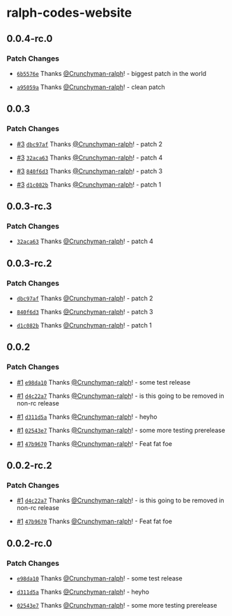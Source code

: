 # ralph-codes-website

## 0.0.4-rc.0

### Patch Changes

- [`6b5576e`](https://github.com/Crunchyman-ralph/ralph-codes-website/commit/6b5576eff929526b450ffb519daab879f1676326) Thanks [@Crunchyman-ralph](https://github.com/Crunchyman-ralph)! - biggest patch in the world

- [`a95059a`](https://github.com/Crunchyman-ralph/ralph-codes-website/commit/a95059a151d4c9f86da92fd3e649965f096f842f) Thanks [@Crunchyman-ralph](https://github.com/Crunchyman-ralph)! - clean patch

## 0.0.3

### Patch Changes

- [#3](https://github.com/Crunchyman-ralph/ralph-codes-website/pull/3) [`dbc97af`](https://github.com/Crunchyman-ralph/ralph-codes-website/commit/dbc97afe59ecdd0c9e7d050a81afcb2df3cfca48) Thanks [@Crunchyman-ralph](https://github.com/Crunchyman-ralph)! - patch 2

- [#3](https://github.com/Crunchyman-ralph/ralph-codes-website/pull/3) [`32aca63`](https://github.com/Crunchyman-ralph/ralph-codes-website/commit/32aca63f0336f52681fb86ff0d91e5211c2766cc) Thanks [@Crunchyman-ralph](https://github.com/Crunchyman-ralph)! - patch 4

- [#3](https://github.com/Crunchyman-ralph/ralph-codes-website/pull/3) [`840f6d3`](https://github.com/Crunchyman-ralph/ralph-codes-website/commit/840f6d3135972ecc8fe07519a444afc71820f83c) Thanks [@Crunchyman-ralph](https://github.com/Crunchyman-ralph)! - patch 3

- [#3](https://github.com/Crunchyman-ralph/ralph-codes-website/pull/3) [`d1c082b`](https://github.com/Crunchyman-ralph/ralph-codes-website/commit/d1c082bc120aba4c42bb38a999b532231bd02181) Thanks [@Crunchyman-ralph](https://github.com/Crunchyman-ralph)! - patch 1

## 0.0.3-rc.3

### Patch Changes

- [`32aca63`](https://github.com/Crunchyman-ralph/ralph-codes-website/commit/32aca63f0336f52681fb86ff0d91e5211c2766cc) Thanks [@Crunchyman-ralph](https://github.com/Crunchyman-ralph)! - patch 4

## 0.0.3-rc.2

### Patch Changes

- [`dbc97af`](https://github.com/Crunchyman-ralph/ralph-codes-website/commit/dbc97afe59ecdd0c9e7d050a81afcb2df3cfca48) Thanks [@Crunchyman-ralph](https://github.com/Crunchyman-ralph)! - patch 2

- [`840f6d3`](https://github.com/Crunchyman-ralph/ralph-codes-website/commit/840f6d3135972ecc8fe07519a444afc71820f83c) Thanks [@Crunchyman-ralph](https://github.com/Crunchyman-ralph)! - patch 3

- [`d1c082b`](https://github.com/Crunchyman-ralph/ralph-codes-website/commit/d1c082bc120aba4c42bb38a999b532231bd02181) Thanks [@Crunchyman-ralph](https://github.com/Crunchyman-ralph)! - patch 1

## 0.0.2

### Patch Changes

- [#1](https://github.com/Crunchyman-ralph/ralph-codes-website/pull/1) [`e98da10`](https://github.com/Crunchyman-ralph/ralph-codes-website/commit/e98da100e1f9f5b3217285146337cb46dc4b985a) Thanks [@Crunchyman-ralph](https://github.com/Crunchyman-ralph)! - some test release

- [#1](https://github.com/Crunchyman-ralph/ralph-codes-website/pull/1) [`d4c22a7`](https://github.com/Crunchyman-ralph/ralph-codes-website/commit/d4c22a7bac481867ff7b751a76603cfe2c4b1ee3) Thanks [@Crunchyman-ralph](https://github.com/Crunchyman-ralph)! - is this going to be removed in non-rc release

- [#1](https://github.com/Crunchyman-ralph/ralph-codes-website/pull/1) [`d311d5a`](https://github.com/Crunchyman-ralph/ralph-codes-website/commit/d311d5a6d88559ae92616e7bc52f94166a04efa0) Thanks [@Crunchyman-ralph](https://github.com/Crunchyman-ralph)! - heyho

- [#1](https://github.com/Crunchyman-ralph/ralph-codes-website/pull/1) [`02543e7`](https://github.com/Crunchyman-ralph/ralph-codes-website/commit/02543e7eaa6b0fb40599abd461ff70892cbbbbc5) Thanks [@Crunchyman-ralph](https://github.com/Crunchyman-ralph)! - some more testing prerelease

- [#1](https://github.com/Crunchyman-ralph/ralph-codes-website/pull/1) [`47b9670`](https://github.com/Crunchyman-ralph/ralph-codes-website/commit/47b96708f3053b09bcc3c53fbb802416664c4fd8) Thanks [@Crunchyman-ralph](https://github.com/Crunchyman-ralph)! - Feat fat foe

## 0.0.2-rc.2

### Patch Changes

- [#1](https://github.com/Crunchyman-ralph/ralph-codes-website/pull/1) [`d4c22a7`](https://github.com/Crunchyman-ralph/ralph-codes-website/commit/d4c22a7bac481867ff7b751a76603cfe2c4b1ee3) Thanks [@Crunchyman-ralph](https://github.com/Crunchyman-ralph)! - is this going to be removed in non-rc release

- [#1](https://github.com/Crunchyman-ralph/ralph-codes-website/pull/1) [`47b9670`](https://github.com/Crunchyman-ralph/ralph-codes-website/commit/47b96708f3053b09bcc3c53fbb802416664c4fd8) Thanks [@Crunchyman-ralph](https://github.com/Crunchyman-ralph)! - Feat fat foe

## 0.0.2-rc.0

### Patch Changes

- [`e98da10`](https://github.com/Crunchyman-ralph/ralph-codes-website/commit/e98da100e1f9f5b3217285146337cb46dc4b985a) Thanks [@Crunchyman-ralph](https://github.com/Crunchyman-ralph)! - some test release

- [`d311d5a`](https://github.com/Crunchyman-ralph/ralph-codes-website/commit/d311d5a6d88559ae92616e7bc52f94166a04efa0) Thanks [@Crunchyman-ralph](https://github.com/Crunchyman-ralph)! - heyho

- [`02543e7`](https://github.com/Crunchyman-ralph/ralph-codes-website/commit/02543e7eaa6b0fb40599abd461ff70892cbbbbc5) Thanks [@Crunchyman-ralph](https://github.com/Crunchyman-ralph)! - some more testing prerelease
